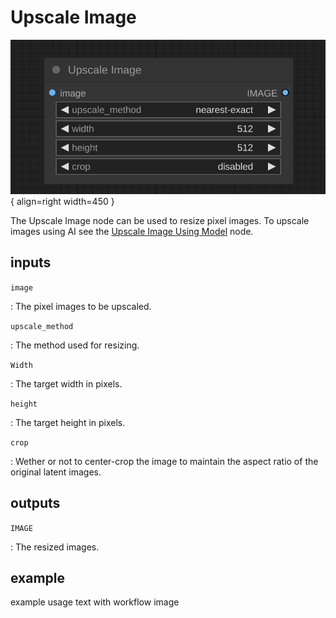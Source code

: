# Upscale Image

![Upscale Image node](../media/UpscaleImage.svg){ align=right width=450 }

The Upscale Image node can be used to resize pixel images. To upscale images using AI see the [Upscale Image Using Model](UpscaleImageUsingModel.md) node.

## inputs

`image`

:   The pixel images to be upscaled.

`upscale_method`

:   The method used for resizing.

`Width`

:   The target width in pixels.

`height`

:   The target height in pixels.

`crop`

:   Wether or not to center-crop the image to maintain the aspect ratio of the original latent images.

## outputs

`IMAGE`

:   The resized images.

## example

example usage text with workflow image